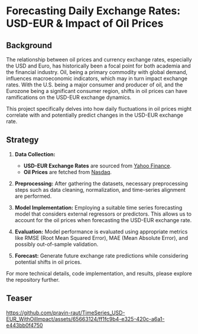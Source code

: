 # Forecasting Daily Exchange Rates: USD-EUR & Impact of Oil Prices

## Background

The relationship between oil prices and currency exchange rates, especially the USD and Euro, has historically been a focal point for both academia and the financial industry. Oil, being a primary commodity with global demand, influences macroeconomic indicators, which may in turn impact exchange rates. With the U.S. being a major consumer and producer of oil, and the Eurozone being a significant consumer region, shifts in oil prices can have ramifications on the USD-EUR exchange dynamics.

This project specifically delves into how daily fluctuations in oil prices might correlate with and potentially predict changes in the USD-EUR exchange rate.

## Strategy

1. **Data Collection:** 
   - **USD-EUR Exchange Rates** are sourced from [Yahoo Finance](https://finance.yahoo.com/).
   - **Oil Prices** are fetched from [Nasdaq](https://www.nasdaq.com/).

2. **Preprocessing:** After gathering the datasets, necessary preprocessing steps such as data cleaning, normalization, and time-series alignment are performed.

3. **Model Implementation:** Employing a suitable time series forecasting model that considers external regressors or predictors. This allows us to account for the oil prices when forecasting the USD-EUR exchange rate.

4. **Evaluation:** Model performance is evaluated using appropriate metrics like RMSE (Root Mean Squared Error), MAE (Mean Absolute Error), and possibly out-of-sample validation.

5. **Forecast:** Generate future exchange rate predictions while considering potential shifts in oil prices.

For more technical details, code implementation, and results, please explore the repository further.

## Teaser

https://github.com/pravin-raut/TimeSeries_USD-EUR_WithOilImpact/assets/65663124/ff1fc9b4-e325-420c-a6a1-e443bb0f4750

